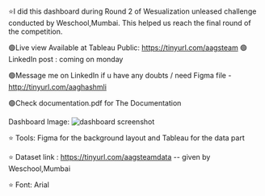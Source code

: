 ⭐I did this dashboard during Round 2 of Wesualization unleased challenge conducted by Weschool,Mumbai. This helped us reach the final round of the competition.

🟢Live view Available at Tableau Public: https://tinyurl.com/aagsteam 🟢LinkedIn post : coming on monday

🟢Message me on LinkedIn if u have any doubts / need Figma file - http://tinyurl.com/aaghashmli

🟢Check documentation.pdf for The Documentation

Dashboard Image:
![dashboard screenshot](https://github.com/aaghashm/Tableau/assets/66006584/a53c7fb3-4e94-48ad-a206-2c866838498c)

⭐ Tools: Figma for the background layout and Tableau for the data part

⭐ Dataset link : https://tinyurl.com/aagsteamdata -- given by Weschool,Mumbai

⭐ Font: Arial
